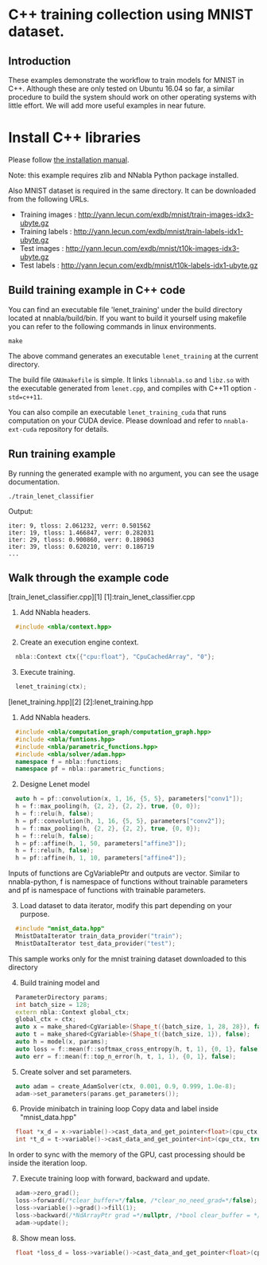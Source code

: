 # C++ training collection using MNIST dataset.

## Introduction

These examples demonstrate the workflow to train models for MNIST in C++.
Although these are only tested on Ubuntu 16.04 so far,
a similar procedure to build the system should work on other operating systems with little effort.
We will add more useful examples in near future.

# Install C++ libraries

Please follow [the installation manual](https://github.com/sony/nnabla/blob/master/doc/build/build_cpp_utils.md).

Note: this example requires zlib and NNabla Python package installed.

Also MNIST dataset is required in the same directory.
It can be downloaded from the following URLs.
* Training images : http://yann.lecun.com/exdb/mnist/train-images-idx3-ubyte.gz
* Training labels : http://yann.lecun.com/exdb/mnist/train-labels-idx1-ubyte.gz
* Test images : http://yann.lecun.com/exdb/mnist/t10k-images-idx3-ubyte.gz
* Test labels : http://yann.lecun.com/exdb/mnist/t10k-labels-idx1-ubyte.gz

## Build training example in C++ code
You can find an executable file 'lenet_training' under the build directory located at nnabla/build/bin.
If you want to build it yourself using makefile you can refer to the following commands in linux environments.

```shell
make
```

The above command generates an executable `lenet_training` at the current directory.

The build file `GNUmakefile` is simple.
It links `libnnabla.so` and `libz.so` with the executable generated from `lenet.cpp`, and compiles with C++11 option `-std=c++11`.

You can also compile an executable `lenet_training_cuda` that runs computation on your CUDA device.
Please download and refer to `nnabla-ext-cuda` repository for details.

## Run training example
By running the generated example with no argument, you can see the usage documentation.

```shell
./train_lenet_classifier
```

Output:
```
iter: 9, tloss: 2.061232, verr: 0.501562
iter: 19, tloss: 1.466847, verr: 0.282031
iter: 29, tloss: 0.900860, verr: 0.189063
iter: 39, tloss: 0.620210, verr: 0.186719
...
```

## Walk through the example code

[train_lenet_classifier.cpp][1]
[1]:train_lenet_classifier.cpp
1. Add NNabla headers.
```c++
  #include <nbla/context.hpp>
```

2. Create an execution engine context.
```c++
  nbla::Context ctx{{"cpu:float"}, "CpuCachedArray", "0"};
```

3. Execute training.
```c++
  lenet_training(ctx);
```

[lenet_training.hpp][2]
[2]:lenet_training.hpp
1. Add NNabla headers.
```c++
  #include <nbla/computation_graph/computation_graph.hpp>
  #include <nbla/funtions.hpp>
  #include <nbla/parametric_functions.hpp>
  #include <nbla/solver/adam.hpp>
  namespace f = nbla::functions;
  namespace pf = nbla::parametric_functions;
```

2. Designe Lenet model
```c++
  auto h = pf::convolution(x, 1, 16, {5, 5}, parameters["conv1"]);
  h = f::max_pooling(h, {2, 2}, {2, 2}, true, {0, 0});
  h = f::relu(h, false);
  h = pf::convolution(h, 1, 16, {5, 5}, parameters["conv2"]);
  h = f::max_pooling(h, {2, 2}, {2, 2}, true, {0, 0});
  h = f::relu(h, false);
  h = pf::affine(h, 1, 50, parameters["affine3"]);
  h = f::relu(h, false);
  h = pf::affine(h, 1, 10, parameters["affine4"]);
```
 Inputs of functions are CgVariablePtr and outputs are vector<CgVariablePtr>.
 Similar to nnabla-python, f is namespace of functions without trainable parameters
 and pf is namespace of functions with trainable parameters.

3. Load dataset to data iterator, modify this part depending on your purpose.
```c++
  #include "mnist_data.hpp"
  MnistDataIterator train_data_provider("train");
  MnistDataIterator test_data_provider("test");
```
  This sample works only for the mnist training dataset downloaded to this directory

4. Build training model and
```c++
  ParameterDirectory params;
  int batch_size = 128;
  extern nbla::Context global_ctx;
  global_ctx = ctx;
  auto x = make_shared<CgVariable>(Shape_t({batch_size, 1, 28, 28}), false);
  auto t = make_shared<CgVariable>(Shape_t({batch_size, 1}), false);
  auto h = model(x, params);
  auto loss = f::mean(f::softmax_cross_entropy(h, t, 1), {0, 1}, false);
  auto err = f::mean(f::top_n_error(h, t, 1, 1), {0, 1}, false);
```

5. Create solver and set parameters.
```c++
  auto adam = create_AdamSolver(ctx, 0.001, 0.9, 0.999, 1.0e-8);
  adam->set_parameters(params.get_parameters());
```

6. Provide minibatch in training loop
   Copy data and label inside "mnist_data.hpp"
```c++
  float *x_d = x->variable()->cast_data_and_get_pointer<float>(cpu_ctx, true);
  int *t_d = t->variable()->cast_data_and_get_pointer<int>(cpu_ctx, true);
```
In order to sync with the memory of the GPU, cast processing should be inside the iteration loop.

7. Execute training loop with forward, backward and update.
```c++
  adam->zero_grad();
  loss->forward(/*clear_buffer=*/false, /*clear_no_need_grad=*/false);
  loss->variable()->grad()->fill(1);
  loss->backward(/*NdArrayPtr grad =*/nullptr, /*bool clear_buffer = */false);
  adam->update();
```
8. Show mean loss.
```c++
  float *loss_d = loss->variable()->cast_data_and_get_pointer<float>(cpu_ctx, false);
```
